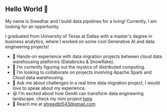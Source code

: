 ## Hello World 👋
My name is Sreedhar and I build data pipelines for a living! Currently, I am looking for an opportunity.

I graduated from University of Texas at Dallas with a master's degree in business analytics, where I worked on some cool Generative AI and data engineering projects!


- 💼 Hands-on experience with data migration projects between cloud data warehousing platforms (Databricks & Snowflake).
- 🔭 I’m currently figuring out the mystics of distributed computing.
- 👯 I’m looking to collaborate on projects involving Apache Spark and Cloud data warehousing.
- 💬 Ask me about challenges in a real time data migration project, I would love to speak about my experience.
- 😃 I'm excited about how GenAI can transform data engineering landscape. check my mini project [here](https://github.com/sree2798/Talk-to-a-database-using-GenAI)
- 📧 Reach me at shreedbt543@gmail.com

